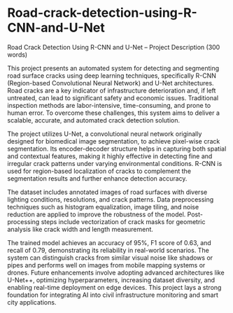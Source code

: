 # Road-crack-detection-using-R-CNN-and-U-Net
Road Crack Detection Using R-CNN and U-Net – Project Description (300 words)

This project presents an automated system for detecting and segmenting road surface cracks using deep learning techniques, specifically R-CNN (Region-based Convolutional Neural Network) and U-Net architectures. Road cracks are a key indicator of infrastructure deterioration and, if left untreated, can lead to significant safety and economic issues. Traditional inspection methods are labor-intensive, time-consuming, and prone to human error. To overcome these challenges, this system aims to deliver a scalable, accurate, and automated crack detection solution.

The project utilizes U-Net, a convolutional neural network originally designed for biomedical image segmentation, to achieve pixel-wise crack segmentation. Its encoder-decoder structure helps in capturing both spatial and contextual features, making it highly effective in detecting fine and irregular crack patterns under varying environmental conditions. R-CNN is used for region-based localization of cracks to complement the segmentation results and further enhance detection accuracy.

The dataset includes annotated images of road surfaces with diverse lighting conditions, resolutions, and crack patterns. Data preprocessing techniques such as histogram equalization, image tiling, and noise reduction are applied to improve the robustness of the model. Post-processing steps include vectorization of crack masks for geometric analysis like crack width and length measurement.

The trained model achieves an accuracy of 95%, F1 score of 0.63, and recall of 0.79, demonstrating its reliability in real-world scenarios. The system can distinguish cracks from similar visual noise like shadows or pipes and performs well on images from mobile mapping systems or drones. Future enhancements involve adopting advanced architectures like U-Net++, optimizing hyperparameters, increasing dataset diversity, and enabling real-time deployment on edge devices. This project lays a strong foundation for integrating AI into civil infrastructure monitoring and smart city applications.
